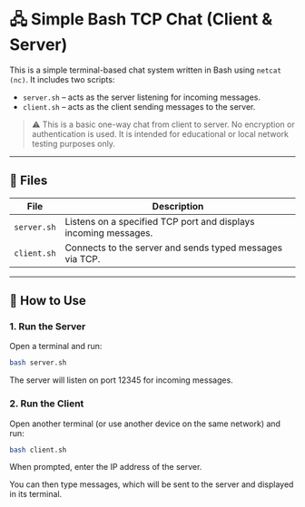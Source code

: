 # 🖧 Simple Bash TCP Chat (Client & Server)

This is a simple terminal-based chat system written in Bash using `netcat (nc)`. It includes two scripts:

- `server.sh` – acts as the server listening for incoming messages.
- `client.sh` – acts as the client sending messages to the server.

> ⚠️ This is a basic one-way chat from client to server. No encryption or authentication is used. It is intended for educational or local network testing purposes only.

---

## 📁 Files

| File             | Description                                                  |
|------------------|--------------------------------------------------------------|
| `server.sh` | Listens on a specified TCP port and displays incoming messages. |
| `client.sh` | Connects to the server and sends typed messages via TCP.     |

---

## 🚀 How to Use

### 1. Run the Server

Open a terminal and run:

```bash
bash server.sh
```
The server will listen on port 12345 for incoming messages.

### 2. Run the Client

Open another terminal (or use another device on the same network) and run:

```bash
bash client.sh
```
When prompted, enter the IP address of the server.

You can then type messages, which will be sent to the server and displayed in its terminal.
